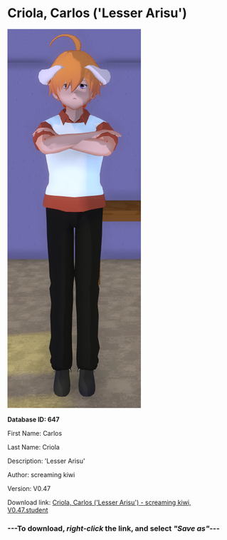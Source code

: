 # Criola, Carlos ('Lesser Arisu')

<img src="https://raw.githubusercontent.com/Arbiter1223/Daigaku-Gurashi-Custom-Students/master/Students/Files/Criola%2C%20Carlos%20('Lesser%20Arisu').png" title="Criola, Carlos ('Lesser Arisu') - screaming kiwi, V0.47">

**Database ID: 647**

First Name: Carlos

Last Name: Criola

Description: 'Lesser Arisu'

Author: screaming kiwi

Version: V0.47

Download link: <a href="https://raw.githubusercontent.com/Arbiter1223/Daigaku-Gurashi-Custom-Students/master/Students/Files/Criola%2C%20Carlos%20('Lesser%20Arisu')%20-%20screaming%20kiwi%2C%20V0.47.student">Criola, Carlos ('Lesser Arisu') - screaming kiwi, V0.47.student</a>

### ---**To download, _right-click_ the link, and select _"Save as"_**---
